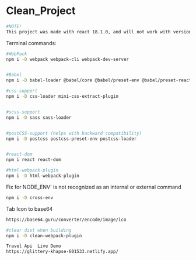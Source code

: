 ﻿# Clean_Project

```bash
#NOTE!
This project was made with react 18.1.0, and will not work with version 16.16.0 LTS
```


Terminal commands:

```bash
#WebPack
npm i -D webpack webpack-cli webpack-dev-server


#Babel
npm i -D babel-loader @babel/core @babel/preset-env @babel/preset-react

#css-support
npm i -D css-loader mini-css-extract-plugin


#scss-support
npm i -D sass sass-loader


#postCSS-support (helps with backward compatibility)
npm i -D postcss postcss-preset-env postcss-loader


#react-dom
npm i react react-dom

#html-webpack-plugin
npm i -D html-webpack-plugin

```

Fix for NODE_ENV' is not recognized as an internal or external command

```bash
npm i -D cross-env
```

Tab Icon to base64

```bash
https://base64.guru/converter/encode/image/ico

```

```bash
#clear dist when building
npm i -D clean-webpack-plugin
```


```bash
Travel Api  Live Demo
https://glittery-khapse-601533.netlify.app/
```


